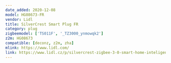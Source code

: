 ```yaml
---
date_added: 2020-12-08
model: HG08673-FR
vendor: Lidl
title: SilverCrest Smart Plug FR
category: plug
zigbeemodel: ['TS011F', '_TZ3000_ynmowqk2']
z2m: HG08673
compatible: [deconz, z2m, zha]
mlink: https://www.lidl.com/
link: https://www.lidl.cz/p/silvercrest-zigbee-3-0-smart-home-inteligentni-zasuvka/p100355084
---
```

